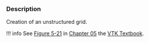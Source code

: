 ### Description

Creation of an unstructured grid.

!!! info
    See [Figure 5-21](/VTKBook/05Chapter5/#Figure%205-21) in [Chapter 05](/VTKBook/5Chapter5) the [VTK Textbook](/VTKBook/01Chapter1).
